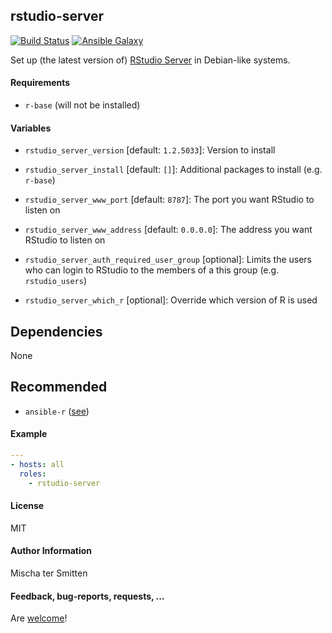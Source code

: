 ## rstudio-server

[![Build Status](https://travis-ci.org/Oefenweb/ansible-rstudio-server.svg?branch=master)](https://travis-ci.org/Oefenweb/ansible-rstudio-server)
[![Ansible Galaxy](http://img.shields.io/badge/ansible--galaxy-rstudio--server-blue.svg)](https://galaxy.ansible.com/Oefenweb/rstudio-server/)

Set up (the latest version of) [RStudio Server](https://www.rstudio.com/products/rstudio/download-server/) in Debian-like systems.

#### Requirements

* `r-base` (will not be installed)

#### Variables

* `rstudio_server_version` [default: `1.2.5033`]: Version to install
* `rstudio_server_install` [default: `[]`]: Additional packages to install (e.g. `r-base`)

* `rstudio_server_www_port` [default: `8787`]: The port you want RStudio to listen on
* `rstudio_server_www_address` [default: `0.0.0.0`]: The address you want RStudio to listen on
* `rstudio_server_auth_required_user_group` [optional]: Limits the users who can login to RStudio to the members of a this group (e.g. `rstudio_users`)
* `rstudio_server_which_r` [optional]: Override which version of R is used

## Dependencies

None

## Recommended

* `ansible-r` ([see](https://github.com/Oefenweb/ansible-r))

#### Example

```yaml
---
- hosts: all
  roles:
    - rstudio-server
```

#### License

MIT

#### Author Information

Mischa ter Smitten

#### Feedback, bug-reports, requests, ...

Are [welcome](https://github.com/Oefenweb/ansible-rstudio-server/issues)!
